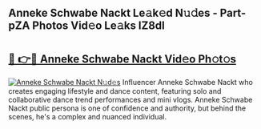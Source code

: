 ## Anneke Schwabe Nackt Le𝚊k𝚎d N𝚞𝚍es - Part-pZA Photos Vid𝚎o Le𝚊ks IZ8dl

# <h2><a href="http://fb6kfd.evod.top/?m=Anneke+Schwabe+Nackt">🔗 👉🔴 Anneke Schwabe Nackt Vid𝚎o Ph𝚘t𝚘s</a></h2>

[![Anneke Schwabe Nackt N𝚞d𝚎s](https://i.imgur.com/8V9OHl7.gif)](http://fb6kfd.evod.top/?m=Anneke+Schwabe+Nackt)
Influencer Anneke Schwabe Nackt who creates engaging lifestyle and dance content, featuring solo and collaborative dance trend performances and mini vlogs. Anneke Schwabe Nackt public persona is one of confidence and authority, but behind the scenes, he's a complex and nuanced individual. 

